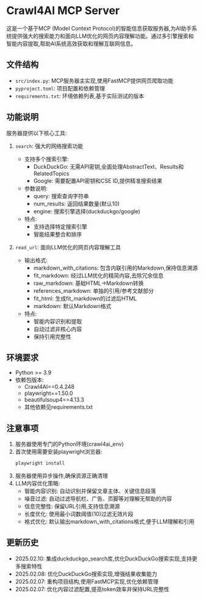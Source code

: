 # Crawl4AI MCP Server

这是一个基于MCP (Model Context Protocol)的智能信息获取服务器,为AI助手系统提供强大的搜索能力和面向LLM优化的网页内容理解功能。通过多引擎搜索和智能内容提取,帮助AI系统高效获取和理解互联网信息。

## 文件结构

- `src/index.py`: MCP服务器主实现,使用FastMCP提供网页爬取功能
- `pyproject.toml`: 项目配置和依赖管理
- `requirements.txt`: 环境依赖列表,基于实际测试的版本

## 功能说明

服务器提供以下核心工具:

1. `search`: 强大的网络搜索功能
   - 支持多个搜索引擎:
     * DuckDuckGo: 无需API密钥,全面处理AbstractText、Results和RelatedTopics
     * Google: 需要配置API密钥和CSE ID,提供精准搜索结果
   - 参数说明:
     * query: 搜索查询字符串
     * num_results: 返回结果数量(默认10)
     * engine: 搜索引擎选择(duckduckgo/google)
   - 特点:
     * 支持选择特定搜索引擎
     * 智能结果整合和排序

2. `read_url`: 面向LLM优化的网页内容理解工具
   - 输出格式:
     * markdown_with_citations: 包含内联引用的Markdown,保持信息溯源
     * fit_markdown: 经过LLM优化的精简内容,去除冗余信息
     * raw_markdown: 基础HTML→Markdown转换
     * references_markdown: 单独的引用/参考文献部分
     * fit_html: 生成fit_markdown的过滤后HTML
     * markdown: 默认Markdown格式
   - 特点:
     * 智能内容识别和提取
     * 自动过滤非核心内容
     * 保持引用完整性

## 环境要求

- Python >= 3.9
- 依赖包版本:
  - Crawl4AI==0.4.248
  - playwright==1.50.0
  - beautifulsoup4==4.13.3
  - 其他依赖见requirements.txt

## 注意事项

1. 服务器使用专门的Python环境(crawl4ai_env)
2. 首次使用需要安装playwright浏览器:
   ```bash
   playwright install
   ```
3. 服务器使用异步操作,确保资源正确清理
4. LLM内容优化策略:
   - 智能内容识别: 自动识别并保留文章主体、关键信息段落
   - 噪音过滤: 自动过滤导航栏、广告、页脚等对理解无帮助的内容
   - 信息完整性: 保留URL引用,支持信息溯源
   - 长度优化: 使用最小词数阈值(10)过滤无效片段
   - 格式优化: 默认输出markdown_with_citations格式,便于LLM理解和引用

## 更新历史

- 2025.02.10: 集成duckduckgo_search库,优化DuckDuckGo搜索实现,支持更多搜索特性
- 2025.02.08: 优化DuckDuckGo搜索实现,增强结果收集能力
- 2025.02.07: 重构项目结构,使用FastMCP实现,优化依赖管理
- 2025.02.07: 优化内容过滤配置,提高token效率并保持URL完整性